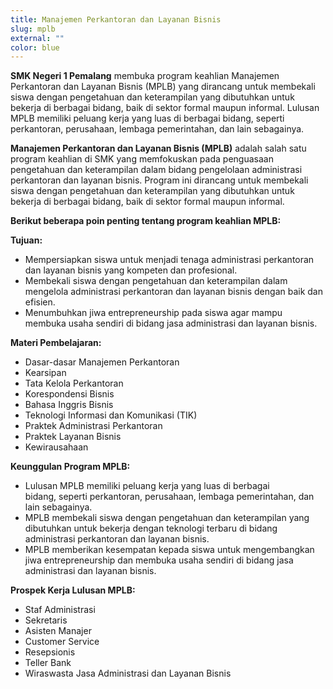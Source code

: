 ```yaml
---
title: Manajemen Perkantoran dan Layanan Bisnis
slug: mplb
external: ""
color: blue
---
```

<!--StartFragment-->

**SMK Negeri 1 Pemalang** membuka program keahlian Manajemen Perkantoran dan Layanan Bisnis (MPLB) yang dirancang untuk membekali siswa dengan pengetahuan dan keterampilan yang dibutuhkan untuk bekerja di berbagai bidang, baik di sektor formal maupun informal. Lulusan MPLB memiliki peluang kerja yang luas di berbagai bidang, seperti perkantoran, perusahaan, lembaga pemerintahan, dan lain sebagainya.

**Manajemen Perkantoran dan Layanan Bisnis (MPLB)** adalah salah satu program keahlian di SMK yang memfokuskan pada penguasaan pengetahuan dan keterampilan dalam bidang pengelolaan administrasi perkantoran dan layanan bisnis. Program ini dirancang untuk membekali siswa dengan pengetahuan dan keterampilan yang dibutuhkan untuk bekerja di berbagai bidang, baik di sektor formal maupun informal.

**Berikut beberapa poin penting tentang program keahlian MPLB:**

**Tujuan:**

* Mempersiapkan siswa untuk menjadi tenaga administrasi perkantoran dan layanan bisnis yang kompeten dan profesional.
* Membekali siswa dengan pengetahuan dan keterampilan dalam mengelola administrasi perkantoran dan layanan bisnis dengan baik dan efisien.
* Menumbuhkan jiwa entrepreneurship pada siswa agar mampu membuka usaha sendiri di bidang jasa administrasi dan layanan bisnis.

**Materi Pembelajaran:**

* Dasar-dasar Manajemen Perkantoran
* Kearsipan
* Tata Kelola Perkantoran
* Korespondensi Bisnis
* Bahasa Inggris Bisnis
* Teknologi Informasi dan Komunikasi (TIK)
* Praktek Administrasi Perkantoran
* Praktek Layanan Bisnis
* Kewirausahaan

**Keunggulan Program MPLB:**

* Lulusan MPLB memiliki peluang kerja yang luas di berbagai bidang, seperti perkantoran, perusahaan, lembaga pemerintahan, dan lain sebagainya.
* MPLB membekali siswa dengan pengetahuan dan keterampilan yang dibutuhkan untuk bekerja dengan teknologi terbaru di bidang administrasi perkantoran dan layanan bisnis.
* MPLB memberikan kesempatan kepada siswa untuk mengembangkan jiwa entrepreneurship dan membuka usaha sendiri di bidang jasa administrasi dan layanan bisnis.

**Prospek Kerja Lulusan MPLB:**

* Staf Administrasi
* Sekretaris
* Asisten Manajer
* Customer Service
* Resepsionis
* Teller Bank
* Wiraswasta Jasa Administrasi dan Layanan Bisnis

<!--EndFragment-->